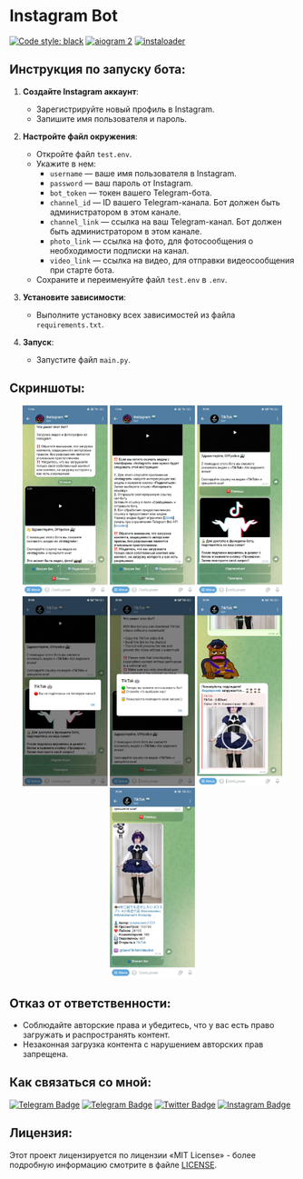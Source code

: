 # Instagram Bot
[![Code style: black](https://img.shields.io/badge/code%20style-black-000000.svg)](https://t.me/OFFpoliceChannel) [![aiogram 2](https://img.shields.io/badge/aiogram-2-%234FC3F7)](https://docs.aiogram.dev/en/v2.25.1/) [![instaloader](https://img.shields.io/badge/instaloader-4.11-%23007396)](https://pypi.org/project/instaloader/)

## Инструкция по запуску бота:
1. **Создайте Instagram аккаунт**:
   - Зарегистрируйте новый профиль в Instagram.
   - Запишите имя пользователя и пароль.

2. **Настройте файл окружения**:
   - Откройте файл `test.env`.
   - Укажите в нем:
     - `username` — ваше имя пользователя в Instagram.
     - `password` — ваш пароль от Instagram.
     - `bot_token` — токен вашего Telegram-бота.
     - `channel_id` — ID вашего Telegram-канала. Бот должен быть администратором в этом канале.
     - `channel_link` — ссылка на ваш Telegram-канал. Бот должен быть администратором в этом канале.
     - `photo_link` — ссылка на фото, для фотосообщения о необходимости подписки на канал.
     - `video_link` — ссылка на видео, для отправки видеосообщения при старте бота.
   - Сохраните и переименуйте файл `test.env` в `.env`.

3. **Установите зависимости**:
   - Выполните установку всех зависимостей из файла `requirements.txt`.

4. **Запуск**:
   - Запустите файл `main.py`.

## Скриншоты:
<p align="center">
  <img src="https://github.com/OFFpolice/Instagram-Bot/blob/main/Screenshots/Start.jpg" alt="Start" width="150"/>
  <img src="https://github.com/OFFpolice/Instagram-Bot/blob/main/Screenshots/Help.jpg" alt="Help" width="150"/>
  <img src="https://github.com/OFFpolice/TikTok-Bot/blob/main/photo/subscription.jpg" alt="Subscription" width="150"/>
  <img src="https://github.com/OFFpolice/TikTok-Bot/blob/main/photo/subscription_no.jpg" alt="Subscription No" width="150"/>
  <img src="https://github.com/OFFpolice/TikTok-Bot/blob/main/photo/subscription_yes.jpg" alt="Subscription Yes" width="150"/>
  <img src="https://github.com/OFFpolice/TikTok-Bot/blob/main/photo/downloads.jpg" alt="Downloads" width="150"/>
  <img src="https://github.com/OFFpolice/TikTok-Bot/blob/main/photo/downloads_video.jpg" alt="Downloads Video" width="150"/>
</p>

## Отказ от ответственности:
- Соблюдайте авторские права и убедитесь, что у вас есть право загружать и распространять контент.
- Незаконная загрузка контента с нарушением авторских прав запрещена.

## Как связаться со мной:
[![Telegram Badge](https://img.shields.io/badge/Contact-blue?style=flat&logo=telegram&logoColor=white)](https://t.me/OFFpolice) [![Telegram Badge](https://img.shields.io/badge/Channel-blue?style=flat&logo=telegram&logoColor=white)](ttps://t.me/OFFpoliceChannel) [![Twitter Badge](https://img.shields.io/twitter/follow/:OFFpolice2077)](https://x.com/OFFpolice2077) [![Instagram Badge](https://img.shields.io/badge/-Instagram-E4405F?style=flat&logo=instagram&logoColor=white)](https://www.instagram.com/offpolice2077)

## Лицензия:
Этот проект лицензируется по лицензии «MIT License» - более подробную информацию смотрите в файле [LICENSE](LICENSE).
